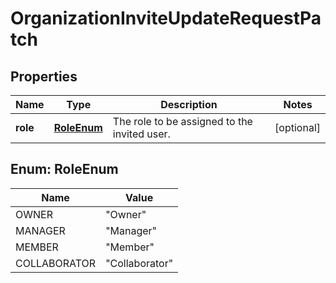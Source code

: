 
# OrganizationInviteUpdateRequestPatch

## Properties
Name | Type | Description | Notes
------------ | ------------- | ------------- | -------------
**role** | [**RoleEnum**](#RoleEnum) | The role to be assigned to the invited user. |  [optional]


<a name="RoleEnum"></a>
## Enum: RoleEnum
Name | Value
---- | -----
OWNER | &quot;Owner&quot;
MANAGER | &quot;Manager&quot;
MEMBER | &quot;Member&quot;
COLLABORATOR | &quot;Collaborator&quot;



